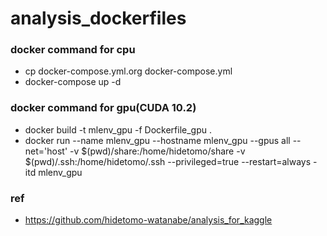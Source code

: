 # analysis_dockerfiles

### docker command for cpu
- cp docker-compose.yml.org docker-compose.yml
- docker-compose up -d

### docker command for gpu(CUDA 10.2)
- docker build -t mlenv_gpu -f Dockerfile_gpu .
- docker run --name mlenv_gpu --hostname mlenv_gpu --gpus all --net='host' -v $(pwd)/share:/home/hidetomo/share -v $(pwd)/.ssh:/home/hidetomo/.ssh --privileged=true --restart=always -itd mlenv_gpu

### ref
- https://github.com/hidetomo-watanabe/analysis_for_kaggle
